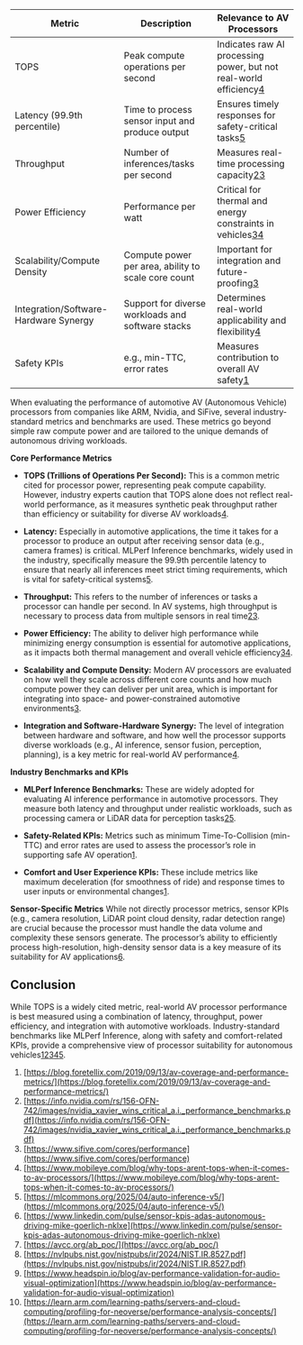 
| Metric                                | Description                                         | Relevance to AV Processors                                                                                                                                                                        |
| ------------------------------------- | --------------------------------------------------- | ------------------------------------------------------------------------------------------------------------------------------------------------------------------------------------------------- |
| TOPS                                  | Peak compute operations per second                  | Indicates raw AI processing power, but not real-world efficiency[4](https://www.mobileye.com/blog/why-tops-arent-tops-when-it-comes-to-av-processors/)                                            |
| Latency (99.9th percentile)           | Time to process sensor input and produce output     | Ensures timely responses for safety-critical tasks[5](https://mlcommons.org/2025/04/auto-inference-v5/)                                                                                           |
| Throughput                            | Number of inferences/tasks per second               | Measures real-time processing capacity[2](https://info.nvidia.com/rs/156-OFN-742/images/nvidia_xavier_wins_critical_a.i._performance_benchmarks.pdf)[3](https://www.sifive.com/cores/performance) |
| Power Efficiency                      | Performance per watt                                | Critical for thermal and energy constraints in vehicles[3](https://www.sifive.com/cores/performance)[4](https://www.mobileye.com/blog/why-tops-arent-tops-when-it-comes-to-av-processors/)        |
| Scalability/Compute Density           | Compute power per area, ability to scale core count | Important for integration and future-proofing[3](https://www.sifive.com/cores/performance)                                                                                                        |
| Integration/Software-Hardware Synergy | Support for diverse workloads and software stacks   | Determines real-world applicability and flexibility[4](https://www.mobileye.com/blog/why-tops-arent-tops-when-it-comes-to-av-processors/)                                                         |
| Safety KPIs                           | e.g., min-TTC, error rates                          | Measures contribution to overall AV safety[1](https://blog.foretellix.com/2019/09/13/av-coverage-and-performance-metrics/)                                                                        |

When evaluating the performance of automotive AV (Autonomous Vehicle) processors from companies like ARM, Nvidia, and SiFive, several industry-standard metrics and benchmarks are used. These metrics go beyond simple raw compute power and are tailored to the unique demands of autonomous driving workloads.

**Core Performance Metrics**

- **TOPS (Trillions of Operations Per Second):** This is a common metric cited for processor power, representing peak compute capability. However, industry experts caution that TOPS alone does not reflect real-world performance, as it measures synthetic peak throughput rather than efficiency or suitability for diverse AV workloads[4](https://www.mobileye.com/blog/why-tops-arent-tops-when-it-comes-to-av-processors/).

- **Latency:** Especially in automotive applications, the time it takes for a processor to produce an output after receiving sensor data (e.g., camera frames) is critical. MLPerf Inference benchmarks, widely used in the industry, specifically measure the 99.9th percentile latency to ensure that nearly all inferences meet strict timing requirements, which is vital for safety-critical systems[5](https://mlcommons.org/2025/04/auto-inference-v5/).

- **Throughput:** This refers to the number of inferences or tasks a processor can handle per second. In AV systems, high throughput is necessary to process data from multiple sensors in real time[2](https://info.nvidia.com/rs/156-OFN-742/images/nvidia_xavier_wins_critical_a.i._performance_benchmarks.pdf)[3](https://www.sifive.com/cores/performance).

- **Power Efficiency:** The ability to deliver high performance while minimizing energy consumption is essential for automotive applications, as it impacts both thermal management and overall vehicle efficiency[3](https://www.sifive.com/cores/performance)[4](https://www.mobileye.com/blog/why-tops-arent-tops-when-it-comes-to-av-processors/).

- **Scalability and Compute Density:** Modern AV processors are evaluated on how well they scale across different core counts and how much compute power they can deliver per unit area, which is important for integrating into space- and power-constrained automotive environments[3](https://www.sifive.com/cores/performance).

- **Integration and Software-Hardware Synergy:** The level of integration between hardware and software, and how well the processor supports diverse workloads (e.g., AI inference, sensor fusion, perception, planning), is a key metric for real-world AV performance[4](https://www.mobileye.com/blog/why-tops-arent-tops-when-it-comes-to-av-processors/).
    

**Industry Benchmarks and KPIs**

- **MLPerf Inference Benchmarks:** These are widely adopted for evaluating AI inference performance in automotive processors. They measure both latency and throughput under realistic workloads, such as processing camera or LiDAR data for perception tasks[2](https://info.nvidia.com/rs/156-OFN-742/images/nvidia_xavier_wins_critical_a.i._performance_benchmarks.pdf)[5](https://mlcommons.org/2025/04/auto-inference-v5/).

- **Safety-Related KPIs:** Metrics such as minimum Time-To-Collision (min-TTC) and error rates are used to assess the processor’s role in supporting safe AV operation[1](https://blog.foretellix.com/2019/09/13/av-coverage-and-performance-metrics/).

- **Comfort and User Experience KPIs:** These include metrics like maximum deceleration (for smoothness of ride) and response times to user inputs or environmental changes[1](https://blog.foretellix.com/2019/09/13/av-coverage-and-performance-metrics/).


**Sensor-Specific Metrics**
While not directly processor metrics, sensor KPIs (e.g., camera resolution, LiDAR point cloud density, radar detection range) are crucial because the processor must handle the data volume and complexity these sensors generate. The processor’s ability to efficiently process high-resolution, high-density sensor data is a key measure of its suitability for AV applications[6](https://www.linkedin.com/pulse/sensor-kpis-adas-autonomous-driving-mike-goerlich-nklxe).

## Conclusion

While TOPS is a widely cited metric, real-world AV processor performance is best measured using a combination of latency, throughput, power efficiency, and integration with automotive workloads. Industry-standard benchmarks like MLPerf Inference, along with safety and comfort-related KPIs, provide a comprehensive view of processor suitability for autonomous vehicles[1](https://blog.foretellix.com/2019/09/13/av-coverage-and-performance-metrics/)[2](https://info.nvidia.com/rs/156-OFN-742/images/nvidia_xavier_wins_critical_a.i._performance_benchmarks.pdf)[3](https://www.sifive.com/cores/performance)[4](https://www.mobileye.com/blog/why-tops-arent-tops-when-it-comes-to-av-processors/)[5](https://mlcommons.org/2025/04/auto-inference-v5/).

1. [https://blog.foretellix.com/2019/09/13/av-coverage-and-performance-metrics/](https://blog.foretellix.com/2019/09/13/av-coverage-and-performance-metrics/)
2. [https://info.nvidia.com/rs/156-OFN-742/images/nvidia_xavier_wins_critical_a.i._performance_benchmarks.pdf](https://info.nvidia.com/rs/156-OFN-742/images/nvidia_xavier_wins_critical_a.i._performance_benchmarks.pdf)
3. [https://www.sifive.com/cores/performance](https://www.sifive.com/cores/performance)
4. [https://www.mobileye.com/blog/why-tops-arent-tops-when-it-comes-to-av-processors/](https://www.mobileye.com/blog/why-tops-arent-tops-when-it-comes-to-av-processors/)
5. [https://mlcommons.org/2025/04/auto-inference-v5/](https://mlcommons.org/2025/04/auto-inference-v5/)
6. [https://www.linkedin.com/pulse/sensor-kpis-adas-autonomous-driving-mike-goerlich-nklxe](https://www.linkedin.com/pulse/sensor-kpis-adas-autonomous-driving-mike-goerlich-nklxe)
7. [https://avcc.org/ab_poc/](https://avcc.org/ab_poc/)
8. [https://nvlpubs.nist.gov/nistpubs/ir/2024/NIST.IR.8527.pdf](https://nvlpubs.nist.gov/nistpubs/ir/2024/NIST.IR.8527.pdf)
9. [https://www.headspin.io/blog/av-performance-validation-for-audio-visual-optimization](https://www.headspin.io/blog/av-performance-validation-for-audio-visual-optimization)
10. [https://learn.arm.com/learning-paths/servers-and-cloud-computing/profiling-for-neoverse/performance-analysis-concepts/](https://learn.arm.com/learning-paths/servers-and-cloud-computing/profiling-for-neoverse/performance-analysis-concepts/)